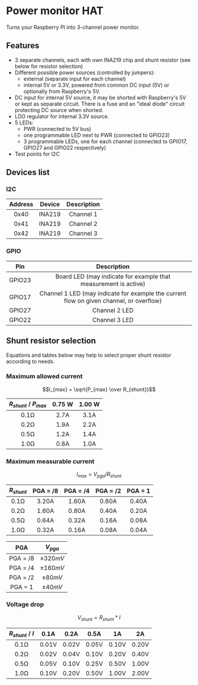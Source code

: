 # Power monitor HAT

Turns your Raspberry PI into 3-channel power monitor.

## Features
 - 3 separate channels, each with own INA219 chip and shunt resistor (see below for resistor selection)
 - Different possible power sources (controlled by jumpers):
   - external (separate input for each channel)
   - internal 5V or 3.3V, powered from common DC input (5V) or optionally from Raspberry's 5V.
 - DC input for internal 5V source, it may be shorted with Raspberry's 5V or kept as separate circuit.
   There is a fuse and an "ideal diode" circuit protecting DC source when shorted.
 - LDO regulator for internal 3.3V source.
 - 5 LEDs:
   - PWR (connected to 5V bus)
   - one programmable LED next to PWR (connected to GPIO23)
   - 3 programmable LEDs, one for each channel (connected to GPIO17, GPIO27 and GPIO22 respectively)
 - Test points for I2C
 
## Devices list

### I2C
 Address | Device   | Description 
:-------:|:--------:|:-----------:
|  0x40  |  INA219  | Channel 1  
|  0x41  |  INA219  | Channel 2  
|  0x42  |  INA219  | Channel 3  

### GPIO
   Pin     | Description 
:---------:|:-----------:
|  GPIO23  |  Board LED (may indicate for example that measurement is active)
|  GPIO17  |  Channel 1 LED (may indicate for example the current flow on given channel, or overflow)
|  GPIO27  |  Channel 2 LED
|  GPIO22  |  Channel 3 LED

## Shunt resistor selection

Equations and tables below may help to select proper shunt resistor according to needs.

### Maximum allowed current
$$I_{max} = \sqrt{P_{max} \over R_{shunt}}$$

$R_{shunt}$ / $P_{max}$ | 0.75 W | 1.00 W
:----------------------:|:------------:|:-------:
|  0.1Ω                 | 2.7A | 3.1A
|  0.2Ω                 | 1.9A | 2.2A
|  0.5Ω                 | 1.2A | 1.4A
|  1.0Ω                 | 0.8A | 1.0A


### Maximum measurable current

$$I_{max} = V_{pga} / R_{shunt}$$

$R_{shunt}$ | PGA = /8 | PGA = /4 | PGA = /2 | PGA = 1
:----------:|:--------:|:--------:|:--------:|:-------:
|  0.1Ω     | 3.20A    | 1.60A    | 0.80A    | 0.40A
|  0.2Ω     | 1.60A    | 0.80A    | 0.40A    | 0.20A
|  0.5Ω     | 0.64A    | 0.32A    | 0.16A    | 0.08A
|  1.0Ω     | 0.32A    | 0.16A    | 0.08A    | 0.04A

  PGA     | $V_{pga}$
:--------:|:--------:
PGA = /8  | $\pm 320mV$
PGA = /4  | $\pm 160mV$
PGA = /2  | $\pm 80mV$
PGA = 1   | $\pm 40mV$

### Voltage drop

$$V_{shunt} = R_{shunt} * I$$

$R_{shunt}$ / $I$ | 0.1A  | 0.2A  | 0.5A  | 1A     | 2A
:----------------:|:-----:|:-----:|:-----:|:------:|:----:
|  0.1Ω           | 0.01V | 0.02V | 0.05V | 0.10V  | 0.20V
|  0.2Ω           | 0.02V | 0.04V | 0.10V | 0.20V  | 0.40V
|  0.5Ω           | 0.05V | 0.10V | 0.25V | 0.50V  | 1.00V
|  1.0Ω           | 0.10V | 0.20V | 0.50V | 1.00V  | 2.00V
